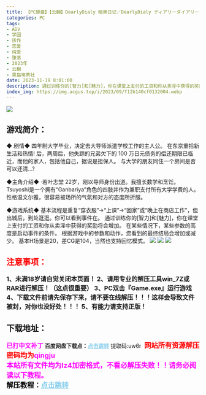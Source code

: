 ```yaml
---
title: 【PC硬盘】【云翻】DearlyDialy 暗黑日记／DearlyDialy ディアリーダイアリー
categories: PC
tags:
- ADV
- 学园
- 拔作
- 恋爱
- 纯爱
- 堕落
- 2023年
- 云翻
- 黒猫喫茶社
date: 2023-11-19 8:01:00
description: 通过训练你的[智力]和[魅力]，你在课堂上支付的工资和你从卖淫中获得的奖励将会增加。在某些情况下，某些参数的高度是启动事件的条件。根据游戏中的参数和动作，您看到的最终结局会增加或减少。
index_img: https://img.acgus.top/i/2023/09/f12b140cf0132004.webp
---
```

![](https://img.acgus.top/i/2023/09/f12b140cf0132004.webp)
## 游戏简介：
◆ 剧情◆
四年制大学毕业，决定去大导师派遣学校工作的主人公。
在东京重拾新生活和热情! 
后，两周后，他失踪的兄弟欠下的 100 万日元债务的偿还期限已临近，而他的家人，包括他自己，据说是担保人。
与大学的朋友同住一个房间是否可以还清…?

◆主角介绍◆
·若叶志堂
22岁，刚以导师身份出道。我擅长数学和烹饪。
Tsuyoshi是一个拥有“Ganbariya”角色的四肢并作为兼职支付所有大学学费的人。
性格温文尔雅，很容易被场所的气氛和对方的态度所折服。

◆游戏系统◆
基本流程是重复“穿衣服”→“上课”→“回家”或“晚上在商店工作”，但
出城后，到处逛逛。你可以看到事件在。
通过训练你的[智力]和[魅力]，你在课堂上支付的工资和你从卖淫中获得的奖励将会增加。
在某些情况下，某些参数的高度是启动事件的条件。
根据游戏中的参数和动作，您看到的最终结局会增加或减少。
基本H场景是20，差CG是104，当然也支持回忆模式。
![](https://img.acgus.top/i/2023/09/a6681cff62132008.webp)
![](https://img.acgus.top/i/2023/09/054cad2a08132010.webp)
![](https://img.acgus.top/i/2023/09/2d0b2c7db7132013.webp)






## <font color=#FF0000 >注意事项：</font>
<font size=3><b>1、未满18岁请自觉关闭本页面！
2、请用专业的解压工具win_7Z或RAR进行解压！（这点很重要）
3、PC双击『Game.exe』运行游戏
4、下载文件前请先保存下来，请不要在线解压！！！这样会导致文件被封，对你也没好处！！！
5、有能力请支持正版！</b></font>

## 下载地址：
<font color=#FF00FF size=3><b>已打中文补丁</b></font>
<b>百度网盘下载点：</b><a href="https://pan.baidu.com/s/1QxkePk6l31K99E2qcs36eg?pwd=uw6r" style="color: #87CEEB;"><b>点击跳转</b></a> 提取码:uw6r
<a style="padding: 0" href="https://post.qingju.org/AD/"><img style="max-width:100%" src="https://img.acgus.top/i/2024/07/478f689b8021d8d499ab43d21acf137a.gif" alt=""></a>
<b><font color=#FF0000 size=4>网站所有资源解压密码均为</b></font><b><font color=#FF00FF size=4>qingju</font><font color=#FF0000 ></font></b><br><b><font color=#FF00FF size=4>本站所有文件均为lz4加密格式，不看必解压失败！！请务必阅读以下教程。</b></font><br><b><font color=#000 size=4>解压教程：</b><a href="https://post.qingju.org/tutorial/000/" style="color: #87CEEB;"><b>点击跳转</b></a>
